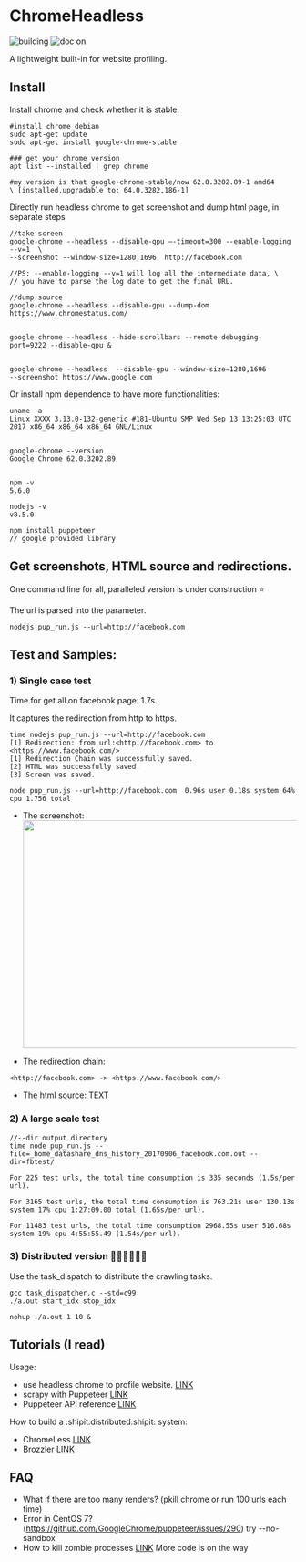 # ChromeHeadless

<p align="left">
<img src="https://ci.pytorch.org/jenkins/job/pytorch-builds/job/pytorch-win-ws2016-cuda9-cudnn7-py3-trigger/badge/icon" alt="building">

<img src="https://img.shields.io/readthedocs/pip.svg" alt="doc on">
</p>
A lightweight built-in for website profiling.

## Install

Install chrome and check whether it is stable:

```
#install chrome debian
sudo apt-get update
sudo apt-get install google-chrome-stable

### get your chrome version
apt list --installed | grep chrome

#my version is that google-chrome-stable/now 62.0.3202.89-1 amd64
\ [installed,upgradable to: 64.0.3282.186-1]

```

Directly run headless chrome to get screenshot and dump html page, in separate steps

```
//take screen
google-chrome --headless --disable-gpu —-timeout=300 --enable-logging --v=1  \
--screenshot --window-size=1280,1696  http://facebook.com

//PS: --enable-logging --v=1 will log all the intermediate data, \
// you have to parse the log date to get the final URL.

//dump source
google-chrome --headless --disable-gpu --dump-dom https://www.chromestatus.com/


google-chrome --headless --hide-scrollbars --remote-debugging-port=9222 --disable-gpu &


google-chrome --headless  --disable-gpu --window-size=1280,1696
--screenshot https://www.google.com

```

Or install npm dependence to have more functionalities:
```
uname -a
Linux XXXX 3.13.0-132-generic #181-Ubuntu SMP Wed Sep 13 13:25:03 UTC 2017 x86_64 x86_64 x86_64 GNU/Linux


google-chrome --version
Google Chrome 62.0.3202.89


npm -v
5.6.0

nodejs -v
v8.5.0

npm install puppeteer
// google provided library
```

## Get screenshots, HTML source and redirections.

One command line for all, paralleled version is under construction :star:

The url is parsed into the parameter.

```
nodejs pup_run.js --url=http://facebook.com
```

## Test and Samples:

### 1) Single case test

Time for get all on facebook page: 1.7s.

It captures the redirection from http to https.

```
time nodejs pup_run.js --url=http://facebook.com
[1] Redirection: from url:<http://facebook.com> to <https://www.facebook.com/>
[1] Redirection Chain was successfully saved.
[2] HTML was successfully saved.
[3] Screen was saved.

node pup_run.js --url=http://facebook.com  0.96s user 0.18s system 64% cpu 1.756 total
```

- The screenshot: <img src="https://github.com/ririhedou/ChromeHeadless/blob/master/fb/facebook.com.screen.png" width="800" height="400" />


- The redirection chain:

```
<http://facebook.com> -> <https://www.facebook.com/>
```

- The html source: [TEXT](https://github.com/ririhedou/ChromeHeadless/blob/master/fb/facebook.com.source.txt)

### 2) A large scale test

```
//--dir output directory
time node pup_run.js --file=_home_datashare_dns_history_20170906_facebook.com.out --dir=fbtest/

For 225 test urls, the total time consumption is 335 seconds (1.5s/per url).

For 3165 test urls, the total time consumption is 763.21s user 130.13s system 17% cpu 1:27:09.00 total (1.65s/per url).

For 11483 test urls, the total time consumption 2968.55s user 516.68s system 19% cpu 4:55:55.49 (1.54s/per url).

```


### 3) Distributed version :rocket::rocket::rocket::rocket::rocket::rocket:

Use the task_dispatch to distribute the crawling tasks.

```
gcc task_dispatcher.c --std=c99
./a.out start_idx stop_idx

nohup ./a.out 1 10 &
```

## Tutorials (I read)

Usage:

- use headless chrome to profile website. [LINK](https://medium.com/@e_mad_ehsan/getting-started-with-puppeteer-and-chrome-headless-for-web-scrapping-6bf5979dee3e)
- scrapy with Puppeteer [LINK](https://codeburst.io/a-guide-to-automating-scraping-the-web-with-javascript-chrome-puppeteer-node-js-b18efb9e9921)
- Puppeteer API reference [LINK](https://github.com/GoogleChrome/puppeteer/blob/v0.10.2/docs/api.md#pageclose)

How to build a :shipit:distributed:shipit: system:

- ChromeLess [LINK](https://github.com/graphcool/chromeless)
- Brozzler [LINK](https://github.com/internetarchive/brozzler)


## FAQ

- What if there are too many renders? (pkill chrome or run 100 urls each time)
- Error in CentOS 7? (https://github.com/GoogleChrome/puppeteer/issues/290)
  try --no-sandbox
- How to kill zombie processes [LINK](https://www.geeksforgeeks.org/zombie-processes-prevention/)
More code is on the way

